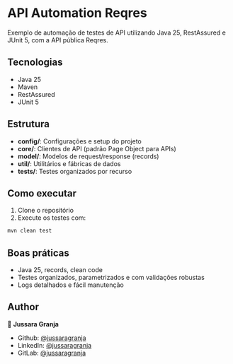 # API Automation Reqres

Exemplo de automação de testes de API utilizando Java 25, RestAssured e JUnit 5, com a API pública Reqres.

## Tecnologias

- Java 25
- Maven
- RestAssured
- JUnit 5

## Estrutura

- **config/**: Configurações e setup do projeto
- **core/**: Clientes de API (padrão Page Object para APIs)
- **model/**: Modelos de request/response (records)
- **util/**: Utilitários e fábricas de dados
- **tests/**: Testes organizados por recurso

## Como executar

1. Clone o repositório
2. Execute os testes com:

```bash
mvn clean test
```

## Boas práticas

- Java 25, records, clean code
- Testes organizados, parametrizados e com validações robustas
- Logs detalhados e fácil manutenção

## Author

👤 **Jussara Granja**

* Github: [@jussaragranja](https://github.com/jussaragranja)
* LinkedIn: [@jussaragranja](https://linkedin.com/in/jussaragranja)
* GitLab: [@jussaragranja](https://gitlab.com/jussaragranja)